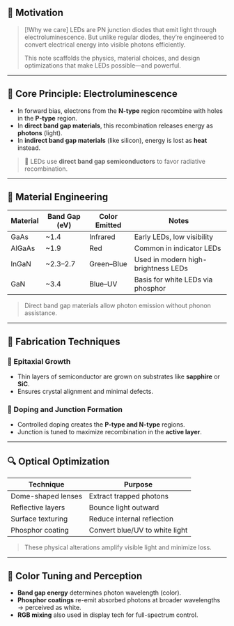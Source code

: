 ## 🧠 Motivation

> [!Why we care]
> LEDs are PN junction diodes that emit light through electroluminescence. But unlike regular diodes, they’re engineered to convert electrical energy into visible photons efficiently.
> 
> This note scaffolds the physics, material choices, and design optimizations that make LEDs possible—and powerful.

---

## 🔬 Core Principle: Electroluminescence

- In forward bias, electrons from the **N-type** region recombine with holes in the **P-type** region.
- In **direct band gap materials**, this recombination releases energy as **photons** (light).
- In **indirect band gap materials** (like silicon), energy is lost as **heat** instead.

> 🧠 LEDs use **direct band gap semiconductors** to favor radiative recombination.

---

## 🧪 Material Engineering

| Material         | Band Gap (eV) | Color Emitted | Notes                          |
|------------------|---------------|----------------|--------------------------------|
| GaAs             | ~1.4          | Infrared       | Early LEDs, low visibility     |
| AlGaAs           | ~1.9          | Red            | Common in indicator LEDs       |
| InGaN            | ~2.3–2.7      | Green–Blue     | Used in modern high-brightness LEDs |
| GaN              | ~3.4          | Blue–UV        | Basis for white LEDs via phosphor |

> Direct band gap materials allow photon emission without phonon assistance.

---

## 🧱 Fabrication Techniques

### 🔹 Epitaxial Growth
- Thin layers of semiconductor are grown on substrates like **sapphire** or **SiC**.
- Ensures crystal alignment and minimal defects.

### 🔹 Doping and Junction Formation
- Controlled doping creates the **P-type and N-type** regions.
- Junction is tuned to maximize recombination in the **active layer**.

---

## 🔍 Optical Optimization

| Technique              | Purpose                         |
|------------------------|----------------------------------|
| Dome-shaped lenses     | Extract trapped photons          |
| Reflective layers      | Bounce light outward             |
| Surface texturing      | Reduce internal reflection       |
| Phosphor coating       | Convert blue/UV to white light   |

> These physical alterations amplify visible light and minimize loss.

---

## 🎨 Color Tuning and Perception

- **Band gap energy** determines photon wavelength (color).
- **Phosphor coatings** re-emit absorbed photons at broader wavelengths → perceived as white.
- **RGB mixing** also used in display tech for full-spectrum control.
